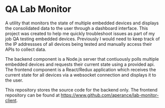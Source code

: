 # QA Lab Monitor

A utility that monitors the state of multiple embedded devices and displays the consolidated data to the user through a dashboard interface. This project was created to help me quickly troubleshoot issues as part of my job QA testing embedded devices. Previously I would need to keep track of the IP addressses of all devices being tested and manually access their APIs to collect data.

The backend component is a Node.js server that contiuously polls multiple embedded devices and requests their current state using a provided api. The frontend component is a React/Redux application which receives the current state for all devices via a websocket connection and displays it to the user.

This repository stores the source code for the backend only. The frontend repository can be found at <https://www.github.com/aperance/lab-monitor-client>.

